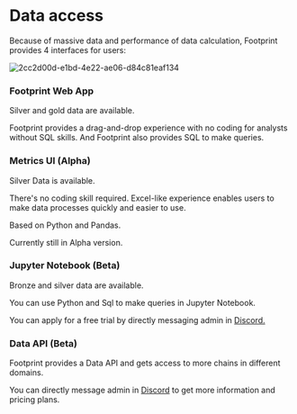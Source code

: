 # Data access

Because of massive data and performance of data calculation, Footprint provides 4 interfaces for users:

![2cc2d00d-e1bd-4e22-ae06-d84c81eaf134](../../.gitbook/assets/2cc2d00d-e1bd-4e22-ae06-d84c81eaf134.png)

### **Footprint Web App**

Silver and gold data are available.

Footprint provides a drag-and-drop experience with no coding for analysts without SQL skills. And Footprint also provides SQL to make queries.

### **Metrics UI (Alpha)**

Silver Data is available.

There's no coding skill required. Excel-like experience enables users to make data processes quickly and easier to use.

Based on Python and Pandas.

Currently still in Alpha version.

### **Jupyter Notebook (Beta)**

Bronze and silver data are available.

You can use Python and Sql to make queries in Jupyter Notebook.

You can apply for a free trial by directly messaging admin in [Discord.](https://discord.com/invite/3HYaR6USM7)

### **Data API (Beta)**

Footprint provides a Data API and gets access to more chains in different domains.

You can directly message admin in [Discord](https://discord.com/invite/3HYaR6USM7) to get more information and pricing plans.
